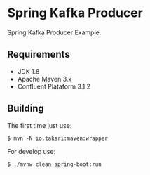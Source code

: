 # Spring Kafka Producer

Spring Kafka Producer Example.

## Requirements

- JDK 1.8
- Apache Maven 3.x
- Confluent Plataform 3.1.2

## Building

The first time just use:

`$ mvn -N io.takari:maven:wrapper`

For develop use:

`$ ./mvnw clean spring-boot:run`
